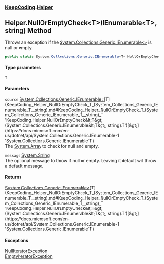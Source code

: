 ### [KeepCoding](KeepCoding.md 'KeepCoding').[Helper](KeepCoding_Helper.md 'KeepCoding.Helper')
## Helper.NullOrEmptyCheck&lt;T&gt;(IEnumerable&lt;T&gt;, string) Method
Throws an exception if the [System.Collections.Generic.IEnumerable&lt;&gt;](https://docs.microsoft.com/en-us/dotnet/api/System.Collections.Generic.IEnumerable-1 'System.Collections.Generic.IEnumerable`1') is null or empty.  
```csharp
public static System.Collections.Generic.IEnumerable<T> NullOrEmptyCheck<T>(this System.Collections.Generic.IEnumerable<T> source, string message=null);
```
#### Type parameters
<a name='KeepCoding_Helper_NullOrEmptyCheck_T_(System_Collections_Generic_IEnumerable_T__string)_T'></a>
`T`  
  
#### Parameters
<a name='KeepCoding_Helper_NullOrEmptyCheck_T_(System_Collections_Generic_IEnumerable_T__string)_source'></a>
`source` [System.Collections.Generic.IEnumerable&lt;](https://docs.microsoft.com/en-us/dotnet/api/System.Collections.Generic.IEnumerable-1 'System.Collections.Generic.IEnumerable`1')[T](KeepCoding_Helper_NullOrEmptyCheck_T_(System_Collections_Generic_IEnumerable_T__string).md#KeepCoding_Helper_NullOrEmptyCheck_T_(System_Collections_Generic_IEnumerable_T__string)_T 'KeepCoding.Helper.NullOrEmptyCheck&lt;T&gt;(System.Collections.Generic.IEnumerable&lt;T&gt;, string).T')[&gt;](https://docs.microsoft.com/en-us/dotnet/api/System.Collections.Generic.IEnumerable-1 'System.Collections.Generic.IEnumerable`1')  
The [System.Array](https://docs.microsoft.com/en-us/dotnet/api/System.Array 'System.Array') to check for null and empty.
  
<a name='KeepCoding_Helper_NullOrEmptyCheck_T_(System_Collections_Generic_IEnumerable_T__string)_message'></a>
`message` [System.String](https://docs.microsoft.com/en-us/dotnet/api/System.String 'System.String')  
The optional message to throw if null or empty. Leaving it default will throw a default message.
  
#### Returns
[System.Collections.Generic.IEnumerable&lt;](https://docs.microsoft.com/en-us/dotnet/api/System.Collections.Generic.IEnumerable-1 'System.Collections.Generic.IEnumerable`1')[T](KeepCoding_Helper_NullOrEmptyCheck_T_(System_Collections_Generic_IEnumerable_T__string).md#KeepCoding_Helper_NullOrEmptyCheck_T_(System_Collections_Generic_IEnumerable_T__string)_T 'KeepCoding.Helper.NullOrEmptyCheck&lt;T&gt;(System.Collections.Generic.IEnumerable&lt;T&gt;, string).T')[&gt;](https://docs.microsoft.com/en-us/dotnet/api/System.Collections.Generic.IEnumerable-1 'System.Collections.Generic.IEnumerable`1')  
#### Exceptions
[NullIteratorException](KeepCoding_NullIteratorException.md 'KeepCoding.NullIteratorException')  
[EmptyIteratorException](KeepCoding_EmptyIteratorException.md 'KeepCoding.EmptyIteratorException')  
